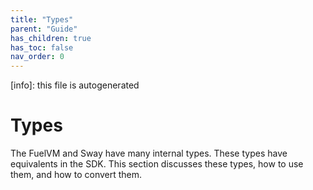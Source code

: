 ```yaml
---
title: "Types"
parent: "Guide"
has_children: true
has_toc: false
nav_order: 0
---
```


[info]: this file is autogenerated


# Types

The FuelVM and Sway have many internal types. These types have equivalents in the SDK. This section discusses these types, how to use them, and how to convert them.
